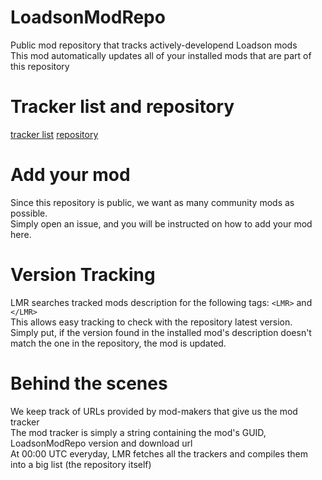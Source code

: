 # LoadsonModRepo
Public mod repository that tracks actively-developend Loadson mods<br>
This mod automatically updates all of your installed mods that are part of this repository

# Tracker list and repository
[tracker list](https://raw.githubusercontent.com/karlsonmodding/LoadsonModRepo/master/Tracker/trackers) [repository](https://raw.githubusercontent.com/karlsonmodding/LoadsonModRepo/master/Tracker/repository)

# Add your mod
Since this repository is public, we want as many community mods as possible.<br>
Simply open an issue, and you will be instructed on how to add your mod here.

# Version Tracking
LMR searches tracked mods description for the following tags: `<LMR>` and `</LMR>`<br>
This allows easy tracking to check with the repository latest version.<br>
Simply put, if the version found in the installed mod's description doesn't match the one in the repository, the mod is updated.

# Behind the scenes
We keep track of URLs provided by mod-makers that give us the mod tracker<br>
The mod tracker is simply a string containing the mod's GUID, LoadsonModRepo version and download url<br>
At 00:00 UTC everyday, LMR fetches all the trackers and compiles them into a big list (the repository itself)